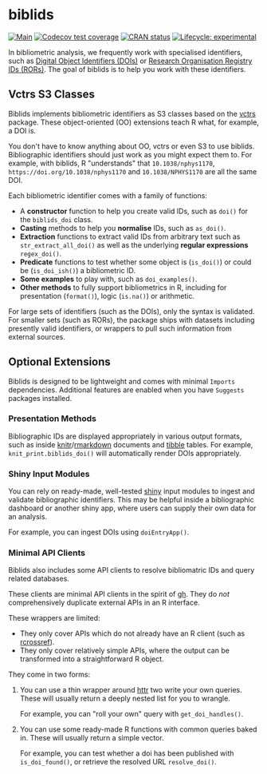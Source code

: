 
# biblids

<!-- badges: start -->
[![Main](https://github.com/subugoe/biblids/workflows/.github/workflows/main.yaml/badge.svg)](https://github.com/subugoe/biblids/actions)
[![Codecov test coverage](https://codecov.io/gh/subugoe/biblids/branch/master/graph/badge.svg)](https://codecov.io/gh/subugoe/biblids?branch=master)
[![CRAN status](https://www.r-pkg.org/badges/version/biblids)](https://CRAN.R-project.org/package=biblids)
[![Lifecycle: experimental](https://img.shields.io/badge/lifecycle-experimental-orange.svg)](https://www.tidyverse.org/lifecycle/#experimental)
<!-- badges: end -->

In bibliometric analysis, we frequently work with specialised identifiers, such as [Digital Object Identifiers (DOIs)](https://www.doi.org) or [Research Organisation Registry IDs (RORs)](https://ror.org).
The goal of biblids is to help you work with these identifiers.
## Vctrs S3 Classes

Biblids implements bibliometric identifiers as S3 classes based on the [vctrs](https://vctrs.r-lib.org) package.
These object-oriented (OO) extensions teach R what, for example, a DOI is.

You don't have to know anything about OO, vctrs or even S3 to use biblids.
Bibliographic identifiers should just work as you might expect them to.
For example, with biblids, R "understands" that `10.1038/nphys1170`, `https://doi.org/10.1038/nphys1170` and `10.1038/NPHYS1170` are all the same DOI.

Each bibliometric identifier comes with a family of functions:

- A **constructor** function to help you create valid IDs, such as `doi()` for the `biblids_doi` class.
- **Casting** methods to help you **normalise** IDs, such as `as_doi()`.
- **Extraction** functions to extract valid IDs from arbitrary text such as `str_extract_all_doi()` as well as the underlying **regular expressions** `regex_doi()`.
- **Predicate** functions to test whether some object is (`is_doi()`) or could be (`is_doi_ish()`) a bibliometric ID.
- **Some examples** to play with, such as `doi_examples()`.
- **Other methods** to fully support bibliometrics in R, including for presentation (`format()`), logic (`is.na()`) or arithmetic.

For large sets of identifiers (such as the DOIs), only the syntax is validated.
For smaller sets (such as RORs), the package ships with datasets including presently valid identifiers, or wrappers to pull such information from external sources.

## Optional Extensions

Biblids is designed to be lightweight and comes with minimal `Imports` dependencies.
Additional features are enabled when you have `Suggests` packages installed.

### Presentation Methods

Bibliographic IDs are displayed appropriately in various output formats, such as inside [knitr](https://yihui.org/knitr/)/[rmarkdown](https://rmarkdown.rstudio.com) documents and [tibble](http://tibble.tidyverse.org) tables.
For example, `knit_print.biblids_doi()` will automatically render DOIs appropriately.

### Shiny Input Modules

You can rely on ready-made, well-tested [shiny](https://shiny.rstudio.com) input modules to ingest and validate bibliographic identifiers.
This may be helpful inside a bibliographic dashboard or another shiny app, where users can supply their own data for an analysis.

For example, you can ingest DOIs using `doiEntryApp()`.

### Minimal API Clients

Biblids also includes some API clients to resolve bibliomatric IDs and query related databases.

These clients are minimal API clients in the spirit of [gh](https://github.com/r-lib/gh).
They do *not* comprehensively duplicate external APIs in an R interface.

These wrappers are limited:

- They only cover APIs which do not already have an R client (such as [rcrossref](https://github.com/ropensci/rcrossref)).
- They only cover relatively simple APIs, where the output can be transformed into a straightforward R object.

They come in two forms:

1. You can use a thin wrapper around [httr](https://httr.r-lib.org) two write your own queries.
    These will usually return a deeply nested list for you to wrangle.
    
    For example, you can "roll your own" query with `get_doi_handles()`.
1. You can use some ready-made R functions with common queries baked in.
    These will usually return a simple vector.
    
    For example, you can test whether a doi has been published with `is_doi_found()`, or retrieve the resolved URL `resolve_doi()`.
